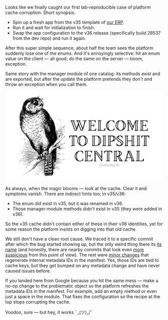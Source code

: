﻿Looks like we finally caught our first lab-reproducible case of platform cache corruption. Short synopsis:

- Spin up a fresh app from the v35 template of [our ERP](https://firstbit.ae).
- Run it and wait for initialization to finish.
- Swap the app configuration to the v36 release (specifically build 28537 from the dev repo) and run it again.

After this super simple sequence, about half the team sees the platform suddenly lose one of the enums. And it's annoyingly selective: hit an enum value on the client — all good; do the same on the server — boom, exception.

Same story with the manager module of one catalog: its methods exist and are exported, but after the update the platform pretends they don't and throw an exception when you call them.

[![Welcome To Dipshit Central](welcome.jpg)](https://x.com/EffinBirds/status/1970264357427704080)

As always, when the magic blooms — look at the cache. Clear it and symptoms vanish. There are indirect hints too; in v35/v36:

- The enum did exist in v35, but it was renamed in v36.
- Those manager-module methods didn't exist in v35 (they were added in v36).

So the v35 cache didn't contain either of these in their v36 identities, yet for some reason the platform insists on digging into that old cache.

We still don't have a clean root cause. We traced it to a specific commit after which the bug started showing up, but the only weird thing there its [its name](the-commit.png) (and honestly, there are nearby commits that look even [more suspicious](the-other-commit.png) from this point of view). The rest were [minor changes](5ba6ac0956e0cc7bc6b520e5110420e6950478fe.diff) that regenerate internal metadata IDs in the manifest. Yes, those IDs are tied to cache keys, but they get bumped on any metadata change and have never caused issues before.

If you landed here from Google because you hit the same mess — make a no-op change to the problematic object so the platform refreshes the metadata IDs in the manifest. For example, add an empty method or even just a space in the module. That fixes the configuration so the recipe at the top stops corrupting the cache.

Voodoo, sure — but hey, it works ¯\_(ツ)_/¯
